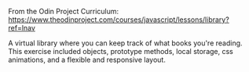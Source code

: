 From the Odin Project Curriculum: https://www.theodinproject.com/courses/javascript/lessons/library?ref=lnav

A virtual library where you can keep track of what books you're reading. This exercise included objects, prototype
methods, local storage, css animations, and a flexible and responsive layout.


